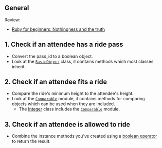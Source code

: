 ## General

Review:

- [Ruby for beginners: Nothingness and the truth][rfb-nothingness-and-truth]

## 1. Check if an attendee has a ride pass

- Convert the pass_id to a boolean object.
- Look at the [`BasicObject`][basicobject-class] class, it contains methods which most classes inherit.

## 2. Check if an attendee fits a ride

- Compare the ride's minimum height to the attendee's height.
- Look at the [`Comparable`][comparable-module] module, it contains methods for comparing objects which can be used when they are included.
  - The [Integer][integer-class] class includes the [`Comparable`][comparable-module] module.

## 3. Check if an attendee is allowed to ride

- Combine the instance methods you've created using a [boolean operator][pr-boolean-operator] to return the result.

[pr-boolean-operator]: https://ruby-doc.com/docs/ProgrammingRuby/html/tut_expressions.html#UG
[rfb-nothingness-and-truth]: http://ruby-for-beginners.rubymonstas.org/conditionals/nothing_and_truth.html
[basicobject-class]: https://docs.ruby-lang.org/en/master/BasicObject.html
[comparable-module]: https://docs.ruby-lang.org/en/master/Comparable.html
[integer-class]: https://docs.ruby-lang.org/en/master/Integer.html
[kernel-class]: https://docs.ruby-lang.org/en/master/Kernel.html
[methods]: https://launchschool.com/books/ruby/read/methods
